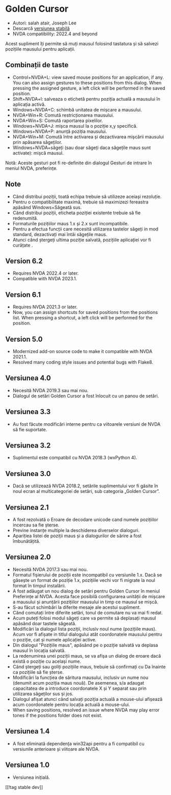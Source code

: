 # Golden Cursor #

* Autori: salah atair, Joseph Lee
* Descarcă [versiunea stabilă][1]
* NVDA compatibility: 2022.4 and beyond

Acest supliment îți permite să muți mausul folosind tastatura și să salvezi
pozițiile mausului pentru aplicații.

## Combinații de taste

* Control+NVDA+L: view saved mouse positions for an application, if any. You
  can also assign gestures to these positions from this dialog. When
  pressing the assigned gesture, a left click will be performed in the saved
  position.
* Shift+NVDA+l: salveaza o etichetă pentru poziția actuală a mausului în
  aplicația activă.
* Windows+NVDA+C: schimbă unitatea de mișcare a mausului.
* NVDA+Win+R: Comută restricționarea mausului.
* NVDA+Win+S: Comută raportarea pixelilor.
* Windows+NVDA+J: mișca mausul la o poziție x,y specifică.
* Windows+NVDA+P: anunță poziția mausului.
* NVDA+Win+M: Comută între activarea și dezactivarea mișcării mausului prin
  apăsarea săgeților.
* Windows+NVDA+săgeți (sau doar săgeți daca săgețile maus sunt activate):
  mișcă mausul.

Notă: Aceste gesturi pot fi re-definite din dialogul Gesturi de intrare în
meniul NVDA, preferințe.

## Note

* Când distribui poziții, toată echipa trebuie să utilizeze aceiași
  rezoluție.
* Pentru o compatibilitate maximă, trebuie să maximizezi fereastra apăsând
  Windows+Săgeată sus.
* Când distribui poziții, eticheta poziției existente trebuie să fie
  redenumită.
* Formaturile pozițiilor maus 1.x și 2.x sunt incompatibile.
* Pentru a efectua funcții care necesită utilizarea tastelor săgeți in mod
  standard, dezactivați mai întâi săgețile maus.
* Atunci când ștergeți ultima poziție salvată, pozițiile aplicației vor fi
  curățate .

## Version 6.2

* Requires NVDA 2022.4 or later.
* Compatible with NVDA 2023.1.

## Version 6.1

* Requires NVDA 2021.3 or later.
* Now, you can assign shortcuts for saved positions from the positions
  list. When pressing a shortcut, a left click will be performed for the
  position.

## Version 5.0

* Modernized add-on source code to make it compatible with NVDA 2021.1.
* Resolved many coding style issues and potential bugs with Flake8.

## Versiunea 4.0

* Necesită NVDA 2019.3 sau mai nou.
* Dialogul de setări Golden Cursor a fost înlocuit cu un panou de setări.

## Versiunea 3.3

* Au fost făcute modificări interne pentru ca viitoarele versiuni de NVDA să
  fie suportate.

## Versiunea 3.2

* Suplimentul este compatibil cu NVDA 2018.3 (wxPython 4).

## Versiunea 3.0

* Dacă se utilizează NVDA 2018.2, setările suplimentului vor fi găsite în
  noul ecran al multicategoriei de setări, sub categoria „Golden Cursor”.

## Versiunea 2.1

* A fost rezolvată o Eroare de decodare unicode cand numele pozițiilor
  incercau sa fie șterse.
* Previne instanțe multiple la deschiderea diverselor dialoguri.
* Aparițiea listei de poziții maus și a dialogurilor de sărire a fost
  îmbunătățită.

## Versiunea 2.0

* Necesită NVDA 2017.3 sau mai nou.
* Formatul fișierului de poziții este incompatibil cu versiunile 1.x. Dacă
  se găsește un format de poziție 1.x, pozițiile vechi vor fi migrate la
  noul format în timpul instalării.
* A fost adăugat un nou dialog de setări pentru Golden Cursor în meniul
  Preferințe al NVDA. Acesta face posibilă configurarea unității de mișcare
  a mausului și anunțării pozițiilor mausului in timp ce mausul se mișcă.
* S-au făcut schimbări la diferite mesaje ale acestui supliment.
* Când comutați între diferite setări, tonul de comutare nu va mai fi redat.
* Acum puteți folosi modul săgeți care va permite să deplasați mausul
  apăsând doar tastele săgeată.
* Modificări la  dialogul lista poziții, inclusiv noul nume (pozițiile
  maus). Acum vor fi afișate in titlul dialogului atât coordonatele mausului
  pentru o poziție, cat și numele aplicației active.
* Din dialogul "Pozițiile maus", apăsând pe o poziție salvată va deplasa
  mausul în locația salvată.
* La redenumirea unei poziții maus, se va afișa un dialog de eroare dacă
  există o poziție cu același nume.
* Când ștergeți sau goliți pozițiile maus, trebuie să confirmați cu Da
  înainte ca pozițiile să fie șterse.
* Modificări la funcțiea de săritura mausului, inclusiv un nume nou (denumit
  acum poziția maus nouă). De asemenea, s/a adaugat capacitatea de a
  introduce coordonatele X și Y separat sau prin utilizarea săgeților sus și
  jos.
* Dialogul afișat atunci când salvați poziția actuală a mouse-ului afișează
  acum coordonatele pentru locația actuală a mouse-ului.
* When saving positions, resolved an issue where NVDA may play error tones
  if the positions folder does not exist.

## Versiunea 1.4

* A fost eliminată dependența win32api pentru a fi compatibil cu versiunile
  anterioare și viitoare ale NVDA.

## Versiunea 1.0

* Versiunea inițială.

[[!tag stable dev]]

[1]: https://www.nvaccess.org/addonStore/legacy?file=goldenCursor
